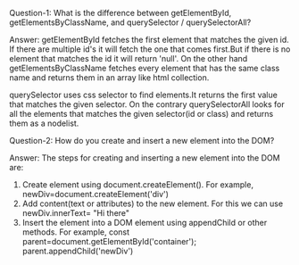 Question-1:   What is the difference between getElementById, getElementsByClassName, and querySelector / querySelectorAll?

Answer:  getElementById fetches the first element that matches the given id. If there are multiple id's it will fetch the one that comes first.But if there is no element that matches the id it will return 'null'. On the other hand getElementsByClassName fetches every element that has the same class name and returns them in an array like html collection.

querySelector uses css selector to find elements.It returns the first value that matches the given selector. On the contrary querySelectorAll looks for all the elements that matches the given selector(id or class) and returns them as a nodelist.

Question-2:  How do you create and insert a new element into the DOM?

Answer:  The steps for creating and inserting a new element into the DOM are:
1) Create element using document.createElement(). For example, newDiv=document.createElement('div')
2) Add content(text or attributes) to the new element. For this we can use newDiv.innerText= "Hi there"
3) Insert the element into a DOM element using appendChild or other methods. For example, const parent=document.getElementById('container');
   parent.appendChild('newDiv')
